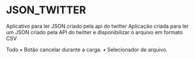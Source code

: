 # JSON_TWITTER
Aplicativo para ler JSON criado pela api do twitter
Aplicação criada para ler um JSON criado pela API do twitter e disponibilizar o arquivo em formato CSV


Todo
• Botão cancelar durante a carga.
• Selecionador de arquivo.
